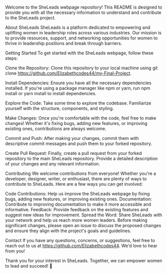 Welcome to the SheLeads webpage repository! This README is designed to provide you with all the necessary information to understand and contribute to the SheLeads project.

About SheLeads
SheLeads is a platform dedicated to empowering and uplifting women in leadership roles across various industries. Our mission is to provide resources, support, and networking opportunities for women to thrive in leadership positions and break through barriers.

Getting Started
To get started with the SheLeads webpage, follow these steps:

Clone the Repository: Clone this repository to your local machine using git clone https://github.com/Elizabethcodes44/my-Final-Project.

Install Dependencies: Ensure you have all the necessary dependencies installed. If you're using a package manager like npm or yarn, run npm install or yarn install to install dependencies.

Explore the Code: Take some time to explore the codebase. Familiarize yourself with the structure, components, and styling.

Make Changes: Once you're comfortable with the code, feel free to make changes! Whether it's fixing bugs, adding new features, or improving existing ones, contributions are always welcome.



Commit and Push: After making your changes, commit them with descriptive commit messages and push them to your forked repository.

Create Pull Request: Finally, create a pull request from your forked repository to the main SheLeads repository. Provide a detailed description of your changes and any relevant information.

Contributing
We welcome contributions from everyone! Whether you're a developer, designer, writer, or enthusiast, there are plenty of ways to contribute to SheLeads. Here are a few ways you can get involved:

Code Contributions: Help us improve the SheLeads webpage by fixing bugs, adding new features, or improving existing ones.
Documentation: Contribute to improving documentation to make it more accessible and informative.
Feedback: Provide feedback on the existing features and suggest new ideas for improvement.
Spread the Word: Share SheLeads with your network and help us reach more women leaders.
Before making significant changes, please open an issue to discuss the proposed changes and ensure they align with the project's goals and guidelines.



Contact
If you have any questions, concerns, or suggestions, feel free to reach out to us at https://github.com/Elizabethcodes44. We'd love to hear from you!

Thank you for your interest in SheLeads. Together, we can empower women to lead and succeed! 🚀
